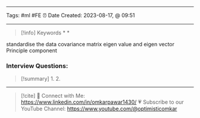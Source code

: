 ------------------------- 
Tags: #ml #FE 
⏰ Date Created:  2023-08-17, @ 09:51

---
>[!info] Keywords
>* 
>* 

standardise the data
covariance matrix
eigen value and eigen vector
Principle component




### Interview Questions:



>[!summary] 
>1. 
>2. 

----
>[!cite]
> 🤝 Connect with Me: https://www.linkedin.com/in/omkarpawar1430/
> 💗 Subscribe to our YouTube Channel: https://www.youtube.com/@optimisticomkar
> 
